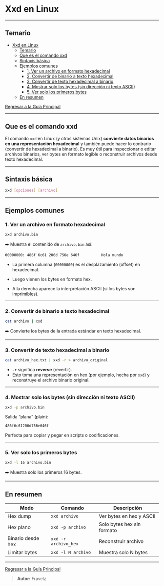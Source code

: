 # Xxd en Linux

---

## Temario

- [Xxd en Linux](#xxd-en-linux)
  - [Temario](#temario)
  - [Que es el comando xxd](#que-es-el-comando-xxd)
  - [Sintaxis básica](#sintaxis-básica)
  - [Ejemplos comunes](#ejemplos-comunes)
    - [1. Ver un archivo en formato hexadecimal](#1-ver-un-archivo-en-formato-hexadecimal)
    - [2. Convertir de binario a texto hexadecimal](#2-convertir-de-binario-a-texto-hexadecimal)
    - [3. Convertir de texto hexadecimal a binario](#3-convertir-de-texto-hexadecimal-a-binario)
    - [4. Mostrar solo los bytes (sin dirección ni texto ASCII)](#4-mostrar-solo-los-bytes-sin-dirección-ni-texto-ascii)
    - [5. Ver solo los primeros bytes](#5-ver-solo-los-primeros-bytes)
  - [En resumen](#en-resumen)

[Regresar a la Guía Principal](./../../readme.md#5-python)

---

## Que es el comando xxd

El comando `xxd` en Linux (y otros sistemas Unix) **convierte datos binarios en una representación hexadecimal** y también puede hacer lo contrario (convertir de hexadecimal a binario).
Es muy útil para inspeccionar o editar archivos binarios, ver bytes en formato legible o reconstruir archivos desde texto hexadecimal.

---

## Sintaxis básica

``` bash
xxd [opciones] [archivo]
```

---

## Ejemplos comunes

### 1. Ver un archivo en formato hexadecimal

``` bash
xxd archivo.bin
```

➡️ Muestra el contenido de `archivo.bin` así:

``` bash
00000000: 486f 6c61 206d 756e 646f          Hola mundo
```

- La primera columna (`00000000`) es el desplazamiento (offset) en hexadecimal.

- Luego vienen los bytes en formato hex.

- A la derecha aparece la interpretación ASCII (si los bytes son imprimibles).

---

### 2. Convertir de binario a texto hexadecimal

``` bash
cat archivo | xxd
```

➡️ Convierte los bytes de la entrada estándar en texto hexadecimal.

---

### 3. Convertir de texto hexadecimal a binario

``` bash
cat archivo_hex.txt | xxd -r > archivo_original
```

- `-r` significa **reverse** (revertir).
- Esto toma una representación en hex (por ejemplo, hecha por `xxd`) y reconstruye el archivo binario original.

---

### 4. Mostrar solo los bytes (sin dirección ni texto ASCII)

``` bash
xxd -p archivo.bin
```

Salida “plana” (plain):

``` txt
486f6c61206d756e646f
```

Perfecta para copiar y pegar en scripts o codificaciones.

---

### 5. Ver solo los primeros bytes

``` bash
xxd -l 16 archivo.bin
```

➡️ Muestra solo los primeros 16 bytes.

---

## En resumen

| Modo              | Comando              | Descripción                |
| ----------------- | -------------------- | -------------------------- |
| Hex dump          | `xxd archivo`        | Ver bytes en hex y ASCII   |
| Hex plano         | `xxd -p archivo`     | Solo bytes hex sin formato |
| Binario desde hex | `xxd -r archivo_hex` | Reconstruir archivo        |
| Limitar bytes     | `xxd -l N archivo`   | Muestra solo N bytes       |

---

[Regresar a la Guía Principal](./../../readme.md#5-python)

> **Autor:** Fravelz
